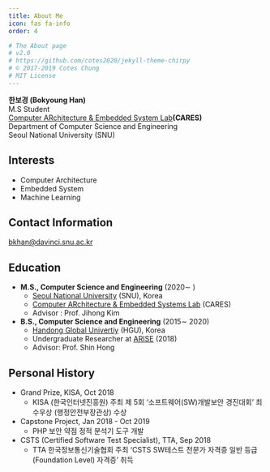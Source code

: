 ```yaml
---
title: About Me
icon: fas fa-info
order: 4

# The About page
# v2.0
# https://github.com/cotes2020/jekyll-theme-chirpy
# © 2017-2019 Cotes Chung
# MIT License
---
```


**한보경 (Bokyoung Han)** <br>
M.S Student <br>
[Computer ARchitecture & Embedded System Lab](http://cares.snu.ac.kr)**(CARES)** <br>
Department of Computer Science and Engineering <br>
Seoul National University (SNU)  

## Interests
 - Computer Architecture
 - Embedded System
 - Machine Learning

## Contact Information
bkhan@davinci.snu.ac.kr

## Education
 - **M.S., Computer Science and Engineering** (2020∼ )  
    - [Seoul National University](https://www.snu.ac.kr/) (SNU), Korea  
	- [Computer ARchitecture & Embedded Systems Lab](http://cares.snu.ac.kr) (CARES)  
	- Advisor : Prof. Jihong Kim  
 - **B.S., Computer Science and Engineering** (2015∼ 2020)  
    - [Handong Global Univertiy](https://www.hisnet.handong.edu/) (HGU), Korea  
	- Undergraduate Researcher at [ARISE](http://arise.handong.edu) (2018)  
	- Advisor: Prof. Shin Hong  

## Personal History
- Grand Prize, KISA, Oct 2018
   - KISA (한국인터넷진흥원) 주최 제 5회 ‘소프트웨어(SW)개발보안 경진대회’ 최수우상 (행정안전부장관상) 수상
- Capstone Project, Jan 2018 - Oct 2019
   - PHP 보안 약점 정적 분석기 도구 개발
- CSTS (Certified Software Test Specialist), TTA, Sep 2018
   - TTA 한국정보통신기술협회 주최 ‘CSTS SW테스트 전문가 자격증 일반 등급 (Foundation Level) 자격증’ 취득

